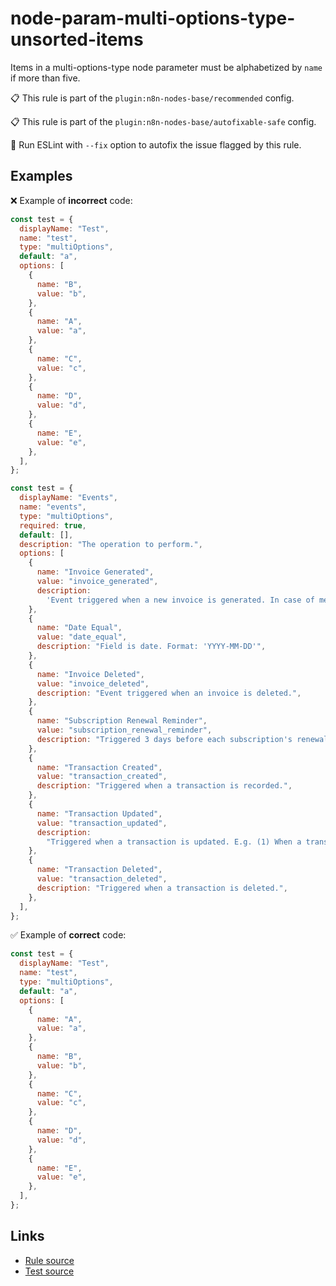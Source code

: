 [//]: # "File generated from a template. Do not edit this file directly."

# node-param-multi-options-type-unsorted-items

Items in a multi-options-type node parameter must be alphabetized by `name` if more than five.

📋 This rule is part of the `plugin:n8n-nodes-base/recommended` config.

📋 This rule is part of the `plugin:n8n-nodes-base/autofixable-safe` config.

🔧 Run ESLint with `--fix` option to autofix the issue flagged by this rule.

## Examples

❌ Example of **incorrect** code:

```js
const test = {
  displayName: "Test",
  name: "test",
  type: "multiOptions",
  default: "a",
  options: [
    {
      name: "B",
      value: "b",
    },
    {
      name: "A",
      value: "a",
    },
    {
      name: "C",
      value: "c",
    },
    {
      name: "D",
      value: "d",
    },
    {
      name: "E",
      value: "e",
    },
  ],
};

const test = {
  displayName: "Events",
  name: "events",
  type: "multiOptions",
  required: true,
  default: [],
  description: "The operation to perform.",
  options: [
    {
      name: "Invoice Generated",
      value: "invoice_generated",
      description:
        'Event triggered when a new invoice is generated. In case of metered billing, this event is triggered when a "Pending" invoice is closed.',
    },
    {
      name: "Date Equal",
      value: "date_equal",
      description: "Field is date. Format: 'YYYY-MM-DD'",
    },
    {
      name: "Invoice Deleted",
      value: "invoice_deleted",
      description: "Event triggered when an invoice is deleted.",
    },
    {
      name: "Subscription Renewal Reminder",
      value: "subscription_renewal_reminder",
      description: "Triggered 3 days before each subscription's renewal.",
    },
    {
      name: "Transaction Created",
      value: "transaction_created",
      description: "Triggered when a transaction is recorded.",
    },
    {
      name: "Transaction Updated",
      value: "transaction_updated",
      description:
        "Triggered when a transaction is updated. E.g. (1) When a transaction is removed, (2) or when an excess payment is applied on an invoice, (3) or when amount_capturable gets updated.",
    },
    {
      name: "Transaction Deleted",
      value: "transaction_deleted",
      description: "Triggered when a transaction is deleted.",
    },
  ],
};
```

✅ Example of **correct** code:

```js
const test = {
  displayName: "Test",
  name: "test",
  type: "multiOptions",
  default: "a",
  options: [
    {
      name: "A",
      value: "a",
    },
    {
      name: "B",
      value: "b",
    },
    {
      name: "C",
      value: "c",
    },
    {
      name: "D",
      value: "d",
    },
    {
      name: "E",
      value: "e",
    },
  ],
};
```

## Links

- [Rule source](../../lib/rules/node-param-multi-options-type-unsorted-items.ts)
- [Test source](../../tests/node-param-multi-options-type-unsorted-items.test.ts)
